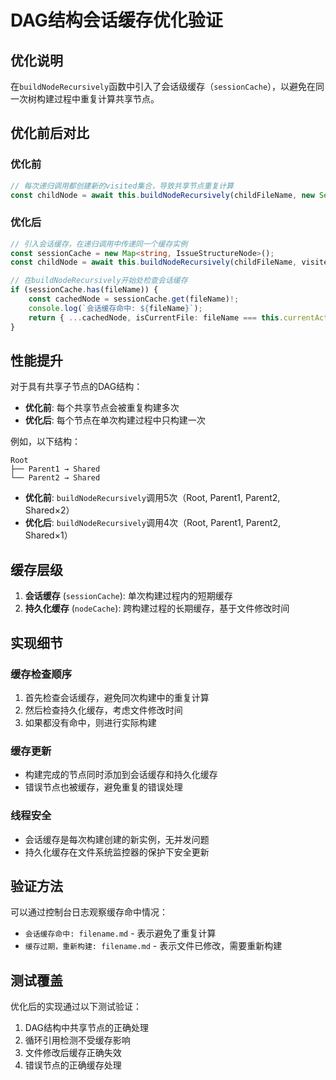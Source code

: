 # DAG结构会话缓存优化验证

## 优化说明

在`buildNodeRecursively`函数中引入了会话级缓存（`sessionCache`），以避免在同一次树构建过程中重复计算共享节点。

## 优化前后对比

### 优化前
```typescript
// 每次递归调用都创建新的visited集合，导致共享节点重复计算
const childNode = await this.buildNodeRecursively(childFileName, new Set(visited), nodeCache);
```

### 优化后
```typescript
// 引入会话缓存，在递归调用中传递同一个缓存实例
const sessionCache = new Map<string, IssueStructureNode>();
const childNode = await this.buildNodeRecursively(childFileName, visited, nodeCache, sessionCache);

// 在buildNodeRecursively开始处检查会话缓存
if (sessionCache.has(fileName)) {
    const cachedNode = sessionCache.get(fileName)!;
    console.log(`会话缓存命中: ${fileName}`);
    return { ...cachedNode, isCurrentFile: fileName === this.currentActiveFile };
}
```

## 性能提升

对于具有共享子节点的DAG结构：

- **优化前**: 每个共享节点会被重复构建多次
- **优化后**: 每个节点在单次构建过程中只构建一次

例如，以下结构：
```
Root
├── Parent1 → Shared
└── Parent2 → Shared
```

- **优化前**: `buildNodeRecursively`调用5次（Root, Parent1, Parent2, Shared×2）
- **优化后**: `buildNodeRecursively`调用4次（Root, Parent1, Parent2, Shared×1）

## 缓存层级

1. **会话缓存** (`sessionCache`): 单次构建过程内的短期缓存
2. **持久化缓存** (`nodeCache`): 跨构建过程的长期缓存，基于文件修改时间

## 实现细节

### 缓存检查顺序
1. 首先检查会话缓存，避免同次构建中的重复计算
2. 然后检查持久化缓存，考虑文件修改时间
3. 如果都没有命中，则进行实际构建

### 缓存更新
- 构建完成的节点同时添加到会话缓存和持久化缓存
- 错误节点也被缓存，避免重复的错误处理

### 线程安全
- 会话缓存是每次构建创建的新实例，无并发问题
- 持久化缓存在文件系统监控器的保护下安全更新

## 验证方法

可以通过控制台日志观察缓存命中情况：
- `会话缓存命中: filename.md` - 表示避免了重复计算
- `缓存过期，重新构建: filename.md` - 表示文件已修改，需要重新构建

## 测试覆盖

优化后的实现通过以下测试验证：
1. DAG结构中共享节点的正确处理
2. 循环引用检测不受缓存影响
3. 文件修改后缓存正确失效
4. 错误节点的正确缓存处理

